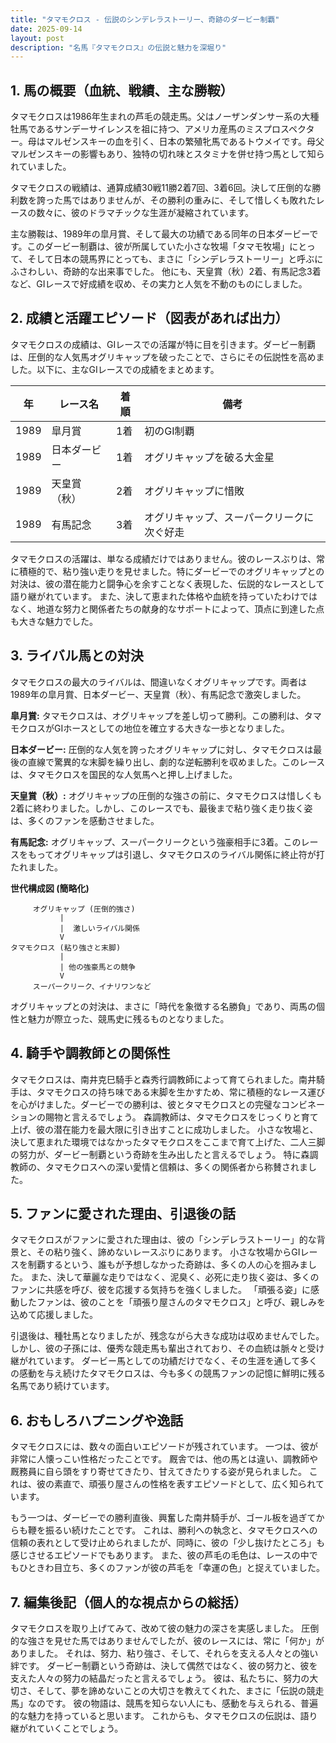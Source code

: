 ```yaml
---
title: "タマモクロス - 伝説のシンデレラストーリー、奇跡のダービー制覇"
date: 2025-09-14
layout: post
description: "名馬『タマモクロス』の伝説と魅力を深堀り"
---
```


## 1. 馬の概要（血統、戦績、主な勝鞍）

タマモクロスは1986年生まれの芦毛の競走馬。父はノーザンダンサー系の大種牡馬であるサンデーサイレンスを祖に持つ、アメリカ産馬のミスプロスペクター。母はマルゼンスキーの血を引く、日本の繁殖牝馬であるトウメイです。母父マルゼンスキーの影響もあり、独特の切れ味とスタミナを併せ持つ馬として知られていました。

タマモクロスの戦績は、通算成績30戦11勝2着7回、3着6回。決して圧倒的な勝利数を誇った馬ではありませんが、その勝利の重みに、そして惜しくも敗れたレースの数々に、彼のドラマチックな生涯が凝縮されています。

主な勝鞍は、1989年の皐月賞、そして最大の功績である同年の日本ダービーです。このダービー制覇は、彼が所属していた小さな牧場「タマモ牧場」にとって、そして日本の競馬界にとっても、まさに「シンデレラストーリー」と呼ぶにふさわしい、奇跡的な出来事でした。  他にも、天皇賞（秋）2着、有馬記念3着など、GIレースで好成績を収め、その実力と人気を不動のものにしました。


## 2. 成績と活躍エピソード（図表があれば出力）

タマモクロスの成績は、GIレースでの活躍が特に目を引きます。ダービー制覇は、圧倒的な人気馬オグリキャップを破ったことで、さらにその伝説性を高めました。以下に、主なGIレースでの成績をまとめます。


| 年 | レース名         | 着順 | 備考                                   |
|----|-----------------|-----|----------------------------------------|
| 1989 | 皐月賞           | 1着 | 初のGI制覇                               |
| 1989 | 日本ダービー       | 1着 | オグリキャップを破る大金星               |
| 1989 | 天皇賞（秋）     | 2着 | オグリキャップに惜敗                       |
| 1989 | 有馬記念         | 3着 | オグリキャップ、スーパークリークに次ぐ好走 |


タマモクロスの活躍は、単なる成績だけではありません。彼のレースぶりは、常に積極的で、粘り強い走りを見せました。特にダービーでのオグリキャップとの対決は、彼の潜在能力と闘争心を余すことなく表現した、伝説的なレースとして語り継がれています。  また、決して恵まれた体格や血統を持っていたわけではなく、地道な努力と関係者たちの献身的なサポートによって、頂点に到達した点も大きな魅力でした。


## 3. ライバル馬との対決

タマモクロスの最大のライバルは、間違いなくオグリキャップです。両者は1989年の皐月賞、日本ダービー、天皇賞（秋）、有馬記念で激突しました。

**皐月賞:** タマモクロスは、オグリキャップを差し切って勝利。この勝利は、タマモクロスがGIホースとしての地位を確立する大きな一歩となりました。

**日本ダービー:**  圧倒的な人気を誇ったオグリキャップに対し、タマモクロスは最後の直線で驚異的な末脚を繰り出し、劇的な逆転勝利を収めました。このレースは、タマモクロスを国民的な人気馬へと押し上げました。

**天皇賞（秋）:**  オグリキャップの圧倒的な強さの前に、タマモクロスは惜しくも2着に終わりました。しかし、このレースでも、最後まで粘り強く走り抜く姿は、多くのファンを感動させました。

**有馬記念:** オグリキャップ、スーパークリークという強豪相手に3着。このレースをもってオグリキャップは引退し、タマモクロスのライバル関係に終止符が打たれました。


**世代構成図 (簡略化)**

```
     オグリキャップ (圧倒的強さ)
           |
           |  激しいライバル関係
           V
タマモクロス (粘り強さと末脚)
           |
           | 他の強豪馬との競争
           V
     スーパークリーク、イナリワンなど
```


オグリキャップとの対決は、まさに「時代を象徴する名勝負」であり、両馬の個性と魅力が際立った、競馬史に残るものとなりました。


## 4. 騎手や調教師との関係性

タマモクロスは、南井克巳騎手と森秀行調教師によって育てられました。南井騎手は、タマモクロスの持ち味である末脚を生かすため、常に積極的なレース運びを心がけました。ダービーでの勝利は、彼とタマモクロスとの完璧なコンビネーションの賜物と言えるでしょう。  森調教師は、タマモクロスをじっくりと育て上げ、彼の潜在能力を最大限に引き出すことに成功しました。  小さな牧場と、決して恵まれた環境ではなかったタマモクロスをここまで育て上げた、二人三脚の努力が、ダービー制覇という奇跡を生み出したと言えるでしょう。  特に森調教師の、タマモクロスへの深い愛情と信頼は、多くの関係者から称賛されました。


## 5. ファンに愛された理由、引退後の話

タマモクロスがファンに愛された理由は、彼の「シンデレラストーリー」的な背景と、その粘り強く、諦めないレースぶりにあります。  小さな牧場からGIレースを制覇するという、誰もが予想しなかった奇跡は、多くの人の心を掴みました。  また、決して華麗な走りではなく、泥臭く、必死に走り抜く姿は、多くのファンに共感を呼び、彼を応援する気持ちを強くしました。  「頑張る姿」に感動したファンは、彼のことを「頑張り屋さんのタマモクロス」と呼び、親しみを込めて応援しました。

引退後は、種牡馬となりましたが、残念ながら大きな成功は収めませんでした。しかし、彼の子孫には、優秀な競走馬も輩出されており、その血統は脈々と受け継がれています。  ダービー馬としての功績だけでなく、その生涯を通して多くの感動を与え続けたタマモクロスは、今も多くの競馬ファンの記憶に鮮明に残る名馬であり続けています。


## 6. おもしろハプニングや逸話

タマモクロスには、数々の面白いエピソードが残されています。  一つは、彼が非常に人懐っこい性格だったことです。  厩舎では、他の馬とは違い、調教師や厩務員に自ら頭をすり寄せてきたり、甘えてきたりする姿が見られました。  これは、彼の素直で、頑張り屋さんの性格を表すエピソードとして、広く知られています。

もう一つは、ダービーでの勝利直後、興奮した南井騎手が、ゴール板を過ぎてからも鞭を振るい続けたことです。  これは、勝利への執念と、タマモクロスへの信頼の表れとして受け止められましたが、同時に、彼の「少し抜けたところ」も感じさせるエピソードでもあります。  また、彼の芦毛の毛色は、レースの中でもひときわ目立ち、多くのファンが彼の芦毛を「幸運の色」と捉えていました。


## 7. 編集後記（個人的な視点からの総括）

タマモクロスを取り上げてみて、改めて彼の魅力の深さを実感しました。  圧倒的な強さを見せた馬ではありませんでしたが、彼のレースには、常に「何か」がありました。  それは、努力、粘り強さ、そして、それらを支える人々との強い絆です。  ダービー制覇という奇跡は、決して偶然ではなく、彼の努力と、彼を支えた人々の努力の結晶だったと言えるでしょう。  彼は、私たちに、努力の大切さ、そして、夢を諦めないことの大切さを教えてくれた、まさに「伝説の競走馬」なのです。  彼の物語は、競馬を知らない人にも、感動を与えられる、普遍的な魅力を持っていると思います。  これからも、タマモクロスの伝説は、語り継がれていくことでしょう。
